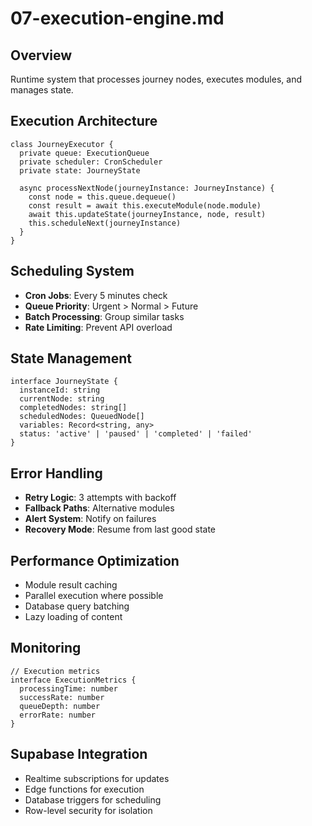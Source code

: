 # 07-execution-engine.md

## Overview

Runtime system that processes journey nodes, executes modules, and manages state.

## Execution Architecture

```
class JourneyExecutor {
  private queue: ExecutionQueue
  private scheduler: CronScheduler
  private state: JourneyState
  
  async processNextNode(journeyInstance: JourneyInstance) {
    const node = this.queue.dequeue()
    const result = await this.executeModule(node.module)
    await this.updateState(journeyInstance, node, result)
    this.scheduleNext(journeyInstance)
  }
}
```

## Scheduling System

- **Cron Jobs**: Every 5 minutes check
- **Queue Priority**: Urgent > Normal > Future
- **Batch Processing**: Group similar tasks
- **Rate Limiting**: Prevent API overload

## State Management

```
interface JourneyState {
  instanceId: string
  currentNode: string
  completedNodes: string[]
  scheduledNodes: QueuedNode[]
  variables: Record<string, any>
  status: 'active' | 'paused' | 'completed' | 'failed'
}
```

## Error Handling

- **Retry Logic**: 3 attempts with backoff
- **Fallback Paths**: Alternative modules
- **Alert System**: Notify on failures
- **Recovery Mode**: Resume from last good state

## Performance Optimization

- Module result caching
- Parallel execution where possible
- Database query batching
- Lazy loading of content

## Monitoring

```
// Execution metrics
interface ExecutionMetrics {
  processingTime: number
  successRate: number
  queueDepth: number
  errorRate: number
}
```

## Supabase Integration

- Realtime subscriptions for updates
- Edge functions for execution
- Database triggers for scheduling
- Row-level security for isolation